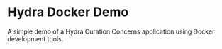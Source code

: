 Hydra Docker Demo
=================

A simple demo of a Hydra Curation Concerns application using Docker development
tools.
